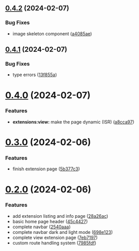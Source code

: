## [0.4.2](https://github.com/onesoft-sudo/sudobot-extensions-web/compare/v0.4.1...v0.4.2) (2024-02-07)


### Bug Fixes

* image skeleton component ([a4085ae](https://github.com/onesoft-sudo/sudobot-extensions-web/commit/a4085ae7bff455fe6ca351b684e91a2053fecdfa))



## [0.4.1](https://github.com/onesoft-sudo/sudobot-extensions-web/compare/v0.4.0...v0.4.1) (2024-02-07)


### Bug Fixes

* type errors ([13f855a](https://github.com/onesoft-sudo/sudobot-extensions-web/commit/13f855a6d954b43b8f1ad0574c6da8f9822d4bd6))



# [0.4.0](https://github.com/onesoft-sudo/sudobot-extensions-web/compare/v0.3.0...v0.4.0) (2024-02-07)


### Features

* **extensions:view:** make the page dynamic (ISR) ([a8cca97](https://github.com/onesoft-sudo/sudobot-extensions-web/commit/a8cca9762a2d9a0d942d18e39ad0d63ab21787f5))



# [0.3.0](https://github.com/onesoft-sudo/sudobot-extensions-web/compare/v0.2.0...v0.3.0) (2024-02-06)


### Features

* finish extension page ([5b377c3](https://github.com/onesoft-sudo/sudobot-extensions-web/commit/5b377c35ac0b4cf189d5942cb0a700654fcb3cde))



# [0.2.0](https://github.com/onesoft-sudo/sudobot-extensions-web/compare/45c4427012f9cd0e4ad1835651b1749cc53a3f6a...v0.2.0) (2024-02-06)


### Features

* add extension listing and info page ([28a26ac](https://github.com/onesoft-sudo/sudobot-extensions-web/commit/28a26ac6064c88723f45d07eaa1b249eb13ca66d))
* basic home page header ([45c4427](https://github.com/onesoft-sudo/sudobot-extensions-web/commit/45c4427012f9cd0e4ad1835651b1749cc53a3f6a))
* complete navbar ([2540aaa](https://github.com/onesoft-sudo/sudobot-extensions-web/commit/2540aaa23f5747938d2f9d774b4f9be38a082b36))
* complete navbar dark and light mode ([698e123](https://github.com/onesoft-sudo/sudobot-extensions-web/commit/698e123ddbdc4960c10eff638f41683a6b43a366))
* complete view extension page ([7eb7197](https://github.com/onesoft-sudo/sudobot-extensions-web/commit/7eb7197615be2478c08179a5fa12574fbb2b7a4a))
* custom route handling system ([7985fdf](https://github.com/onesoft-sudo/sudobot-extensions-web/commit/7985fdf70eea917ee14d3a92413f02010e7b05ee))



